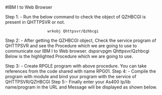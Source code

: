 #IBM I to Web Browser

Step 1: - Run the below command to check the object of QZHBCGI is present in QHTTPSVR or not.

                       wrkobj Qhttpsvr/Qzhbcgi

Step 2: - After getting the QZHBCGI object, Check the service program of QHTTPSVR and see the Procedure which we are going to use to communicate our IBM I to Web browser.
dspsrvpgm Qhttpsvr/Qzhbcgi
Below is the highlighted Procedure which we are going to use.
 
Step 3: - Create RPGLE program with above procedure. You can take references from the code shared with name RPG01.
Step 4: - Compile the program with module and bind your program with the service of QHTTPSVR/QZHBCGI
Step 5:- Finally enter your As400 Ip/lib name/program in the URL and Message will be displayed as shown below.
 
